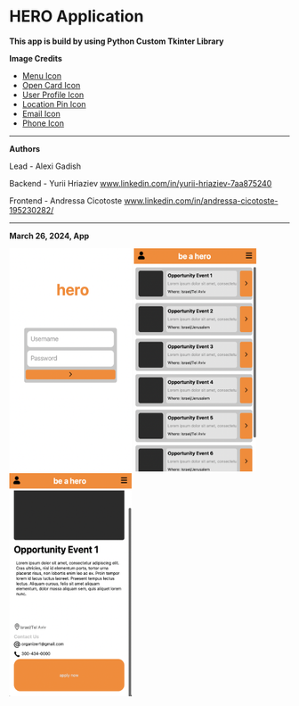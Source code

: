 # HERO Application

**This app is build by using Python Custom Tkinter Library**



**Image Credits**

- [Menu Icon](https://www.flaticon.com/authors/bsd)
- [Open Card Icon](https://www.flaticon.com/authors/iconkanan)
- [User Profile Icon](https://www.flaticon.com/authors/saepul-nahwan)
- [Location Pin Icon](https://www.flaticon.com/authors/freepik)
- [Email Icon](https://www.flaticon.com/authors/ilham-fitrotul-hayat)
- [Phone Icon](https://www.flaticon.com/authors/ilham-fitrotul-hayat)


---
**Authors**

Lead - Alexi Gadish

Backend - Yurii Hriaziev www.linkedin.com/in/yurii-hriaziev-7aa875240

Frontend - Andressa Cicotoste www.linkedin.com/in/andressa-cicotoste-195230282/

---

**March 26, 2024, App**

<img src="icons/login2.png" width='220' height='400'>   <img src="icons/home2.png" width='220' height='400'>   <img src="icons/eventpage.png" width='220' height='400'>

